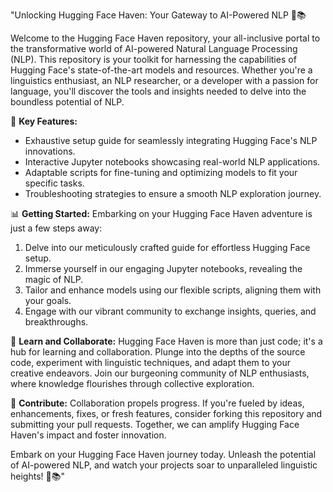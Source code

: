 "Unlocking Hugging Face Haven: Your Gateway to AI-Powered NLP 🚀📚

Welcome to the Hugging Face Haven repository, your all-inclusive portal to the transformative world of AI-powered Natural Language Processing (NLP). This repository is your toolkit for harnessing the capabilities of Hugging Face's state-of-the-art models and resources. Whether you're a linguistics enthusiast, an NLP researcher, or a developer with a passion for language, you'll discover the tools and insights needed to delve into the boundless potential of NLP.

🔑 **Key Features:**
- Exhaustive setup guide for seamlessly integrating Hugging Face's NLP innovations.
- Interactive Jupyter notebooks showcasing real-world NLP applications.
- Adaptable scripts for fine-tuning and optimizing models to fit your specific tasks.
- Troubleshooting strategies to ensure a smooth NLP exploration journey.

📊 **Getting Started:**
Embarking on your Hugging Face Haven adventure is just a few steps away:
1. Delve into our meticulously crafted guide for effortless Hugging Face setup.
2. Immerse yourself in our engaging Jupyter notebooks, revealing the magic of NLP.
3. Tailor and enhance models using our flexible scripts, aligning them with your goals.
4. Engage with our vibrant community to exchange insights, queries, and breakthroughs.

📖 **Learn and Collaborate:**
Hugging Face Haven is more than just code; it's a hub for learning and collaboration. Plunge into the depths of the source code, experiment with linguistic techniques, and adapt them to your creative endeavors. Join our burgeoning community of NLP enthusiasts, where knowledge flourishes through collective exploration.

🤝 **Contribute:**
Collaboration propels progress. If you're fueled by ideas, enhancements, fixes, or fresh features, consider forking this repository and submitting your pull requests. Together, we can amplify Hugging Face Haven's impact and foster innovation.

Embark on your Hugging Face Haven journey today. Unleash the potential of AI-powered NLP, and watch your projects soar to unparalleled linguistic heights! 🚀📚"
